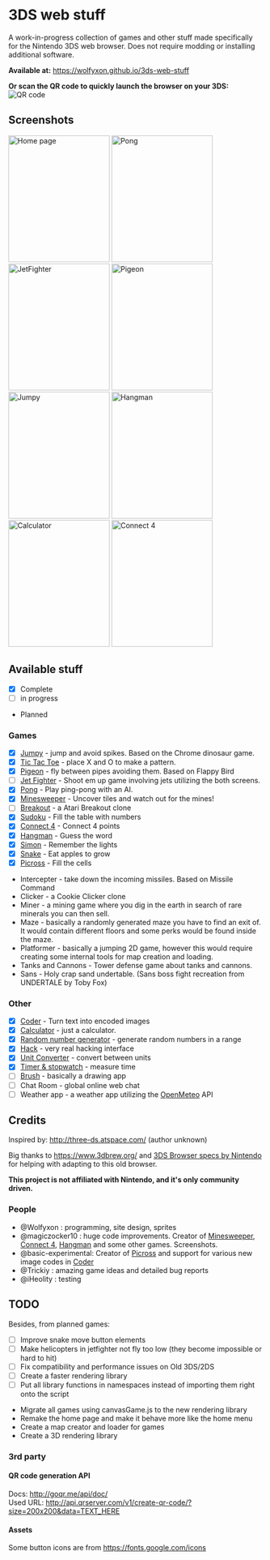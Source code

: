 # 3DS web stuff
A work-in-progress collection of games and other stuff made specifically for the Nintendo 3DS web browser.
Does not require modding or installing additional software.

**Available at:**
https://wolfyxon.github.io/3ds-web-stuff

**Or scan the QR code to quickly launch the browser on your 3DS:**  
![QR code](.github/urlQr.png)

## Screenshots
<p>
  <img alt="Home page" src=".github/screenshots/home.png" width="200px" height="250px">
  <img alt="Pong" src=".github/screenshots/pong.png" width="200px" height="250px">
  <img alt="JetFighter" src=".github/screenshots/jetfighter.png" width="200px" height="250px">
  <img alt="Pigeon" src=".github/screenshots/pigeon.png" width="200px" height="250px">
  <img alt="Jumpy" src=".github/screenshots/jumpy.png" width="200px" height="250px">
  <img alt="Hangman" src=".github/screenshots/hangman.png" width="200px" height="250px">
  <img alt="Calculator" src=".github/screenshots/calculator.png" width="200px" height="250px">
  <img alt="Connect 4" src=".github/screenshots/connect4.png" width="200px" height="250px">
</p>

## Available stuff
- [x] Complete
- [ ] in progress
- Planned
### Games
- [x] [Jumpy](https://wolfyxon.github.io/3ds-web-stuff/games/jumpy) - jump and avoid spikes. Based on the Chrome dinosaur game.
- [x] [Tic Tac Toe](https://wolfyxon.github.io/3ds-web-stuff/games/ttt) - place X and O to make a pattern.
- [x] [Pigeon](https://wolfyxon.github.io/3ds-web-stuff/games/pigeon) - fly between pipes avoiding them. Based on Flappy Bird
- [ ] [Jet Fighter](https://wolfyxon.github.io/3ds-web-stuff/games/jetfighter) - Shoot em up game involving jets utilizing the both screens.
- [x] [Pong](https://wolfyxon.github.io/3ds-web-stuff/games/pong) - Play ping-pong with an AI.
- [x] [Minesweeper](https://wolfyxon.github.io/3ds-web-stuff/games/minesweeper) - Uncover tiles and watch out for the mines!
- [ ] [Breakout](https://wolfyxon.github.io/3ds-web-stuff/games/breakout) - a Atari Breakout clone
- [x] [Sudoku](https://wolfyxon.github.io/3ds-web-stuff/games/sudoku) - Fill the table with numbers
- [x] [Connect 4](https://wolfyxon.github.io/3ds-web-stuff/games/connect4) - Connect 4 points
- [x] [Hangman](https://wolfyxon.github.io/3ds-web-stuff/games/hangman) - Guess the word
- [x] [Simon](https://wolfyxon.github.io/3ds-web-stuff/games/simon) - Remember the lights
- [x] [Snake](https://wolfyxon.github.io/3ds-web-stuff/games/snake) - Eat apples to grow
- [x] [Picross](https://wolfyxon.github.io/3ds-web-stuff/games/picross) - Fill the cells

- Intercepter - take down the incoming missiles. Based on Missile Command
- Clicker - a Cookie Clicker clone
- Miner - a mining game where you dig in the earth in search of rare minerals you can then sell.
- Maze - basically a randomly generated maze you have to find an exit of. It would contain different floors and some perks would be found inside the maze.
- Platformer - basically a jumping 2D game, however this would require creating some internal tools for map creation and loading.
- Tanks and Cannons - Tower defense game about tanks and cannons.
- Sans - Holy crap sand undertable. (Sans boss fight recreation from UNDERTALE by Toby Fox)

### Other
- [x] [Coder](https://wolfyxon.github.io/3ds-web-stuff/other/coder) - Turn text into encoded images
- [x] [Calculator](https://wolfyxon.github.io/3ds-web-stuff/other/calculator) - just a calculator.
- [x] [Random number generator](https://wolfyxon.github.io/3ds-web-stuff/other/rand) - generate random numbers in a range
- [x] [Hack](https://wolfyxon.github.io/3ds-web-stuff/other/hack) - very real hacking interface
- [x] [Unit Converter](https://wolfyxon.github.io/3ds-web-stuff/other/unitConverter) - convert between units
- [x] [Timer & stopwatch](https://wolfyxon.github.io/3ds-web-stuff/other/timer) - measure time
- [ ] [Brush](https://wolfyxon.github.io/3ds-web-stuff/other/brush) - basically a drawing app
- [ ] Chat Room - global online web chat
- [ ] Weather app - a weather app utilizing the [OpenMeteo](https://open-meteo.com/) API

## Credits
Inspired by: http://three-ds.atspace.com/ (author unknown)

Big thanks to https://www.3dbrew.org/ and [3DS Browser specs by Nintendo](https://en-americas-support.nintendo.com/app/answers/detail/a_id/13802/~/nintendo-3ds-internet-browser-specs) for helping with adapting to this old browser.

**This project is not affiliated with Nintendo, and it's only community driven.**

### People
- @Wolfyxon : programming, site design, sprites
- @magiczocker10 : huge code improvements. Creator of [Minesweeper](https://wolfyxon.github.io/3ds-web-stuff/games/minesweeper), [Connect 4](https://wolfyxon.github.io/3ds-web-stuff/games/connect4), [Hangman](https://wolfyxon.github.io/3ds-web-stuff/games/hagman) and some other games. Screenshots.
- @basic-experimental: Creator of [Picross](https://wolfyxon.github.io/3ds-web-stuff/games/picross) and support for various new image codes in [Coder](https://wolfyxon.github.io/3ds-web-stuff/other/coder)
- @Trickiy : amazing game ideas and detailed bug reports
- @iHeolity : testing

## TODO
Besides, from planned games:
- [ ] Improve snake move button elements
- [ ] Make helicopters in jetfighter not fly too low (they become impossible or hard to hit)
- [ ] Fix compatibility and performance issues on Old 3DS/2DS
- [ ] Create a faster rendering library
- [ ] Put all library functions in namespaces instead of importing them right onto the script
- Migrate all games using canvasGame.js to the new rendering library
- Remake the home page and make it behave more like the home menu
- Create a map creator and loader for games
- Create a 3D rendering library

### 3rd party
#### QR code generation API
Docs: http://goqr.me/api/doc/  
Used URL: http://api.qrserver.com/v1/create-qr-code/?size=200x200&data=TEXT_HERE
#### Assets
Some button icons are from https://fonts.google.com/icons
